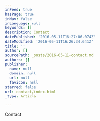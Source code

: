 ```yaml
---
inFeed: true
hasPage: true
inNav: false
inLanguage: null
keywords: []
description: Contact
datePublished: '2016-05-11T16:27:06.074Z'
dateModified: '2016-05-11T16:26:34.641Z'
title: ''
author: []
sourcePath: _posts/2016-05-11-contact.md
authors: []
publisher:
  name: null
  domain: null
  url: null
  favicon: null
starred: false
url: contact/index.html
_type: Article

---
```

Contact